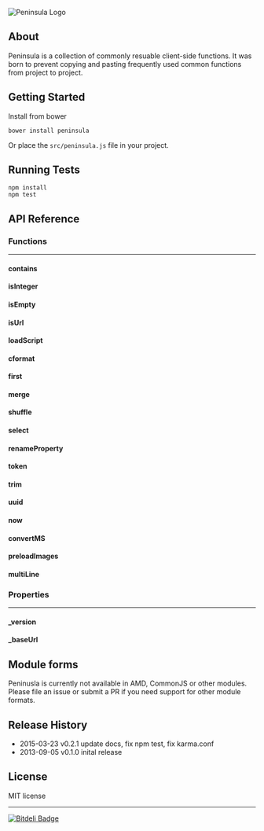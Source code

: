 ![Peninsula Logo](http://i.imgur.com/jmrx99y.png)

## About 

Peninsula is a collection of commonly resuable client-side functions. It was born to prevent copying and pasting frequently used common functions from project to project.

## Getting Started

Install from bower 
```
bower install peninsula
```

Or place the `src/peninsula.js` file in your project.

## Running Tests

```
npm install
npm test
```

## API Reference

### Functions

---

#### contains

#### isInteger

#### isEmpty

#### isUrl

#### loadScript

#### cformat

#### first

#### merge

#### shuffle

#### select

#### renameProperty

#### token

#### trim

#### uuid

#### now

#### convertMS

#### preloadImages

#### multiLine

### Properties

---

#### _version

#### _baseUrl

## Module forms

Peninusla is currently not available in AMD, CommonJS or other modules. Please file an issue or submit a PR if you need support for other module formats.

## Release History

* 2015-03-23   v0.2.1 update docs, fix npm test, fix karma.conf
* 2013-09-05   v0.1.0 inital release

## License

MIT license

---

[![Bitdeli Badge](https://d2weczhvl823v0.cloudfront.net/pbojinov/peninsula/trend.png)](https://bitdeli.com/free "Bitdeli Badge")


